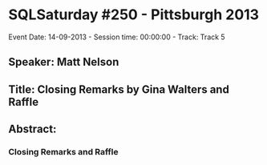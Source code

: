 # SQLSaturday #250 - Pittsburgh 2013
Event Date: 14-09-2013 - Session time: 00:00:00 - Track: Track 5
## Speaker: Matt Nelson
## Title: Closing Remarks by Gina Walters  and Raffle
## Abstract:
### Closing Remarks and Raffle

